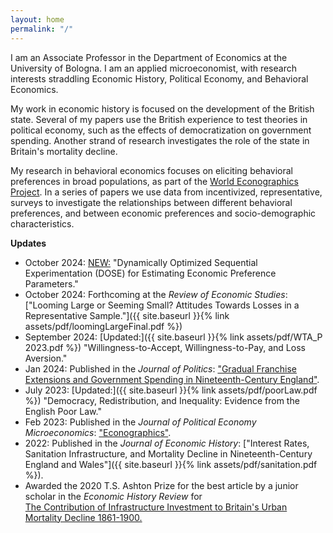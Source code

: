 ```yaml
---
layout: home
permalink: "/"
---
```


I am an Associate Professor in the Department of Economics at the University of Bologna. I am an applied microeconomist, with research interests straddling Economic History, Political Economy, and Behavioral Economics.

My work in economic history is focused on the development of the British state. Several of my papers use the British experience to test theories in political economy, such as the effects of democratization on government spending. Another strand of research investigates the role of the state in Britain's mortality decline.

My research in behavioral economics focuses on eliciting behavioral preferences in broad populations, as part of the [World Econographics Project](http://www.its.caltech.edu/~snowberg/wep.html). In a series of papers we use data from incentivized, representative, surveys to investigate the relationships between different behavioral preferences, and between economic preferences and socio-demographic characteristics.

**Updates**

- October 2024: [NEW:](https://www.nber.org/papers/w33013) "Dynamically Optimized Sequential Experimentation (DOSE) for Estimating Economic Preference Parameters."
- October 2024: Forthcoming at the _Review of Economic Studies_: ["Looming Large or Seeming Small? Attitudes Towards Losses in a Representative Sample."]({{ site.baseurl }}{% link assets/pdf/loomingLargeFinal.pdf %})
- September 2024: [Updated:]({{ site.baseurl }}{% link assets/pdf/WTA_P 2023.pdf %}) "Willingness-to-Accept, Willingness-to-Pay, and Loss Aversion."
- Jan 2024: Published in the _Journal of Politics_:  ["Gradual Franchise Extensions and Government Spending in Nineteenth-Century England"](https://www.journals.uchicago.edu/doi/10.1086/726930).  
- July 2023: [Updated:]({{ site.baseurl }}{% link assets/pdf/poorLaw.pdf %}) "Democracy, Redistribution, and Inequality: Evidence from the English Poor Law."
- Feb 2023: Published in the _Journal of Political Economy Microeconomics_: ["Econographics"](https://www.journals.uchicago.edu/doi/full/10.1086/723044). 
- 2022: Published in the _Journal of Economic History_: ["Interest Rates, Sanitation Infrastructure, and Mortality
Decline in Nineteenth-Century England and Wales"]({{ site.baseurl }}{% link assets/pdf/sanitation.pdf %}). 
- Awarded the 2020 T.S. Ashton Prize for the best article by a junior scholar in the _Economic History Review_ for <br> [The Contribution of Infrastructure Investment to Britain's Urban Mortality Decline 1861-1900.](https://onlinelibrary.wiley.com/doi/abs/10.1111/ehr.12699)

